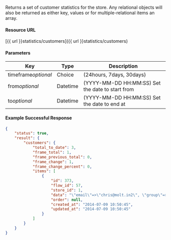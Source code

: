 <!--
@title Get customer metrics by timeframe
@author Moltin Ltd
@description Gets some helpful statistical data for store customers based on a time frame

@sidebar 1
@family Statistics
@rate No
@auth Yes
@format JSON
@http GET
@version beta
-->
Returns a set of customer statistics for the store. Any relational objects will also be returned as either key, values or for multiple-relational items an array.


#### Resource URL
[{{ url }}statistics/customers]({{ url }}statistics/customers)


#### Parameters
Key | Type | Description
--- | ---- | -----------
timeframe*optional* | Choice | (24hours, 7days, 30days)
from*optional* | Datetime | (YYYY-MM-DD HH:MM:SS) Set the date to start from 
to*optional* | Datetime | (YYYY-MM-DD HH:MM:SS) Set the date to end at 

<!--code-->
#### Example Successful Response
``` json
{
    "status": true,
    "result": {
        "customers": {
            "total_to_date": 3,
            "frame_total": 1,
            "frame_previous_total": 0,
            "frame_change": 1,
            "frame_change_percent": 0,
            "items": [
                {
                    "id": 373,
                    "flow_id": 57,
                    "store_id": 1,
                    "data": "\"email\"=>\"chris@molt.in2\", \"group\"=>\"372\", \"last_name\"=>\"Harvey\", \"first_name\"=>\"Chris\"",
                    "order": null,
                    "created_at": "2014-07-09 10:50:45",
                    "updated_at": "2014-07-09 10:50:45"
                }
            ]
        }
    }
}
```
<!--/code-->